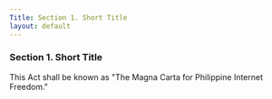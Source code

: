 ```yaml
---
Title: Section 1. Short Title
layout: default
---
```


### Section 1. Short Title

This Act shall be known as "The Magna Carta for Philippine Internet Freedom."
